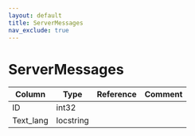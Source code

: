 ```yaml
---
layout: default
title: ServerMessages
nav_exclude: true
---
```

# ServerMessages

| Column | Type | Reference | Comment |
|--------|------|-----------|---------|
|ID|int32|||
|Text_lang|locstring|||
